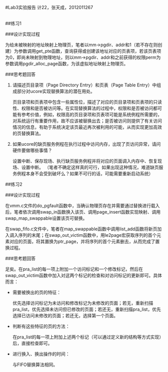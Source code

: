 #Lab3实验报告
计22，张天成，2012011267

<br>
##练习1

###设计实现过程

为给未被映射的地址映射上物理页，笔者以mm->pgdir、addr和1（若不存在则创建）为参数调用get_pte函数，查询获得或创建该地址对应的页表项，若该页表项为0，即尚未映射到物理地址，则以mm->pgdir、addr和之前获得的权限perm为参数调用pgdir_alloc_page函数，为该虚拟地址映射上物理页。

###思考题回答

1. 请描述页目录项（Page Directory Entry）和页表（Page Table Entry）中组成部分对ucore实现替换算法的潜在用处。

	页目录项和页表项中包含一些属性位，描述了对应的页目录项和页表项的只读性、权限和是否被访问等。在实现替换算法的过程中，权限和是否被访问都可能有参考价值，例如，权限高的页目录项和页表项可能是系统例程所需要的，对系统运行有重要作用，故不应该被替换出去；是否被访问则提供了有关访问情况的信息，有助于系统决定该页最近再次被利用的可能，从而实现更加高效的页替换算法。

2. 如果ucore的缺页服务例程在执行过程中访问内存，出现了页访问异常，请问硬件要做哪些事情？

	设置中断、保存现场、执行缺页服务例程并将对应的页面调入内存中、恢复现场、设置中断。
	（笔者不确定这样真的可行，如果出现这种情况，难道缺页服务例程本身不会受到破坏么？如果不可行的话，可能需要重新启动系统）
	
##练习2

###设计实现过程

在vmm.c文件的do_pgfault函数中，当确认物理页存在并需要通过替换进行载入后，笔者依次调用swap_in函数换入该页、调用page_insert函数实现映射、调用swap_map_swappable设置该页可替换。

在swap_fifo.c文件中，笔者在map_swappable函数中调用list_add函数将新页加入调入序列的末尾；在swap_out_victim函数中，用le2page宏获取序列的首个元素对应的页面，将其置换为ptr_page，并将序列的首个元素删去，从而完成了置换过程。

###思考题回答

足矣。在pra_list的每一项上附加一个访问标记和一个修改标记，然后在swap_out_victim函数中加入对这两个标记的检查和对访问标记的更新即可。具体而言：

* 需要被换出的页的特征：
	
	优先选择访问标记为未访问和修改标记为未修改的页面；若无，重新扫描pra_list，优先选择未访问但已修改的页面；若还无，重新扫描pra_list，优先选择已访问未修改的页面；若还无，选择第一个页面。
	
* 判断有这些特征的页的方法：

	在pra_list的每一项上附加上述两个标记（可以通过定义新的结构等方式实现）后，直接检查即可。
	
* 进行换入、换出操作的时间：

	与FIFO替换算法相同。